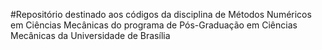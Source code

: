 #Repositório destinado aos códigos da disciplina de Métodos Numéricos em Ciências Mecânicas do programa de Pós-Graduação em Ciências Mecânicas da Universidade de Brasília
